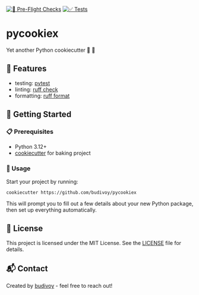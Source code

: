 [![🤗 Pre-Flight Checks](https://github.com/budivoy/pycookiex/actions/workflows/checks.yml/badge.svg)](https://github.com/budivoy/pycookiex/actions/workflows/checks.yml)
[![✅ Tests](https://github.com/budivoy/pycookiex/actions/workflows/test.yml/badge.svg)](https://github.com/budivoy/pycookiex/actions/workflows/test.yml)

# pycookiex
Yet another Python cookiecutter 🐍 🍪

## 🎯 Features
- testing: [pytest](https://docs.pytest.org/en/stable/)
- linting: [ruff check](https://docs.astral.sh/ruff/linter/)
- formatting: [ruff format](https://docs.astral.sh/ruff/formatter/)

## 🚀 Getting Started
### 📋 Prerequisites
- Python 3.12+
- [cookiecutter](https://cookiecutter.readthedocs.io/en/stable/) for baking project

### 🏃 Usage
Start your project by running:

```console
cookiecutter https://github.com/budivoy/pycookiex
```

This will prompt you to fill out a few details about your new Python package, then set up everything automatically.

## 📜 License
This project is licensed under the MIT License. See the [LICENSE](./LICENSE) file for details.

## 📬 Contact
Created by [budivoy](https://budivoy.github.io/) - feel free to reach out!
